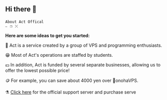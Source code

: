 
## Hi there 👋
`About Act Offical　　　　　　　　　　　　　　　　　　　　　　　　　　　　                         ⎯⠀❐⠀⤬`


**Here are some ideas to get you started:**

🌈 Act is a service created by a group of VPS and programming enthusiasts.

😁 Most of Act's operations are staffed by students.

💴 In addition, Act is funded by several separate businesses, allowing us to offer the lowest possible price!

🪙 For example, you can save about 4000 yen over 💩onohaVPS.

⚗️ [Click here](https://discord.gg/veRQCMe2Fu) for the official support server and purchase serve
